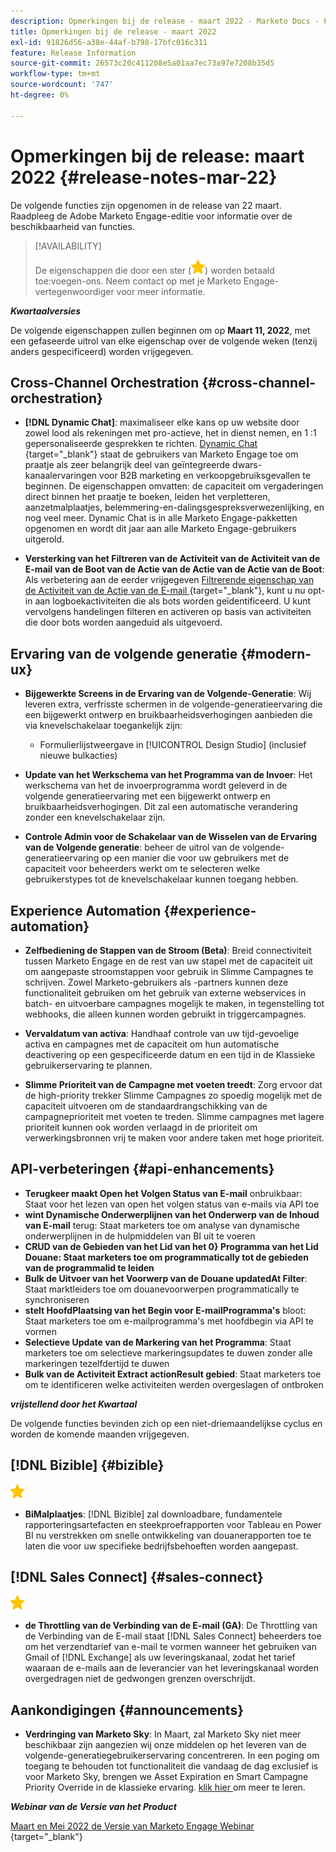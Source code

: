 ```yaml
---
description: Opmerkingen bij de release - maart 2022 - Marketo Docs - Productdocumentatie
title: Opmerkingen bij de release - maart 2022
exl-id: 91826d56-a38e-44af-b798-17bfc016c311
feature: Release Information
source-git-commit: 26573c20c411208e5a01aa7ec73a97e7208b35d5
workflow-type: tm+mt
source-wordcount: '747'
ht-degree: 0%

---
```


# Opmerkingen bij de release: maart 2022 {#release-notes-mar-22}

De volgende functies zijn opgenomen in de release van 22 maart. Raadpleeg de Adobe Marketo Engage-editie voor informatie over de beschikbaarheid van functies.

>[!AVAILABILITY]
>
>De eigenschappen die door een ster (![ worden aangegeven ster ](assets/yellow-star.png)) worden betaald toe:voegen-ons. Neem contact op met je Marketo Engage-vertegenwoordiger voor meer informatie.

**_Kwartaalversies_**

De volgende eigenschappen zullen beginnen om op **Maart 11, 2022**, met een gefaseerde uitrol van elke eigenschap over de volgende weken (tenzij anders gespecificeerd) worden vrijgegeven.

## Cross-Channel Orchestration {#cross-channel-orchestration}

* **[!DNL Dynamic Chat]**: maximaliseer elke kans op uw website door zowel lood als rekeningen met pro-actieve, het in dienst nemen, en 1 :1 gepersonaliseerde gesprekken te richten. [ Dynamic Chat ](/help/marketo/product-docs/demand-generation/dynamic-chat/dynamic-chat-overview.md){target="_blank"} staat de gebruikers van Marketo Engage toe om praatje als zeer belangrijk deel van geïntegreerde dwars-kanaalervaringen voor B2B marketing en verkoopgebruiksgevallen te beginnen. De eigenschappen omvatten: de capaciteit om vergaderingen direct binnen het praatje te boeken, leiden het verpletteren, aanzetmalplaatjes, belemmering-en-dalingsgespreksverwezenlijking, en nog veel meer. Dynamic Chat is in alle Marketo Engage-pakketten opgenomen en wordt dit jaar aan alle Marketo Engage-gebruikers uitgerold.

* **Versterking van het Filtreren van de Activiteit van de Activiteit van de E-mail van de Boot van de Actie van de Actie van de Actie van de Boot**: Als verbetering aan de eerder vrijgegeven [ Filtrerende eigenschap van de Activiteit van de Actie van de E-mail ](/help/marketo/product-docs/administration/email-setup/filtering-email-bot-activity.md){target="_blank"}, kunt u nu opt-in aan logboekactiviteiten die als bots worden geïdentificeerd. U kunt vervolgens handelingen filteren en activeren op basis van activiteiten die door bots worden aangeduid als uitgevoerd.

## Ervaring van de volgende generatie {#modern-ux}

* **Bijgewerkte Screens in de Ervaring van de Volgende-Generatie**: Wij leveren extra, verfrisste schermen in de volgende-generatieervaring die een bijgewerkt ontwerp en bruikbaarheidsverhogingen aanbieden die via knevelschakelaar toegankelijk zijn:

   * Formulierlijstweergave in [!UICONTROL Design Studio] (inclusief nieuwe bulkacties)

* **Update van het Werkschema van het Programma van de Invoer**: Het werkschema van het de invoerprogramma wordt geleverd in de volgende generatieervaring met een bijgewerkt ontwerp en bruikbaarheidsverhogingen. Dit zal een automatische verandering zonder een knevelschakelaar zijn.

* **Controle Admin voor de Schakelaar van de Wisselen van de Ervaring van de Volgende generatie**: beheer de uitrol van de volgende-generatieervaring op een manier die voor uw gebruikers met de capaciteit voor beheerders werkt om te selecteren welke gebruikerstypes tot de knevelschakelaar kunnen toegang hebben.

## Experience Automation {#experience-automation}

* **Zelfbediening de Stappen van de Stroom (Beta)**: Breid connectiviteit tussen Marketo Engage en de rest van uw stapel met de capaciteit uit om aangepaste stroomstappen voor gebruik in Slimme Campagnes te schrijven. Zowel Marketo-gebruikers als -partners kunnen deze functionaliteit gebruiken om het gebruik van externe webservices in batch- en uitvoerbare campagnes mogelijk te maken, in tegenstelling tot webhooks, die alleen kunnen worden gebruikt in triggercampagnes.

* **Vervaldatum van activa**: Handhaaf controle van uw tijd-gevoelige activa en campagnes met de capaciteit om hun automatische deactivering op een gespecificeerde datum en een tijd in de Klassieke gebruikerservaring te plannen.

* **Slimme Prioriteit van de Campagne met voeten treedt**: Zorg ervoor dat de high-priority trekker Slimme Campagnes zo spoedig mogelijk met de capaciteit uitvoeren om de standaardrangschikking van de campagneprioriteit met voeten te treden. Slimme campagnes met lagere prioriteit kunnen ook worden verlaagd in de prioriteit om verwerkingsbronnen vrij te maken voor andere taken met hoge prioriteit.

## API-verbeteringen {#api-enhancements}

* **Terugkeer maakt Open het Volgen Status van E-mail** onbruikbaar: Staat voor het lezen van open het volgen status van e-mails via API toe
* **wint Dynamische Onderwerplijnen van het Onderwerp van de Inhoud van E-mail** terug: Staat marketers toe om analyse van dynamische onderwerplijnen in de hulpmiddelen van BI uit te voeren
* **CRUD van de Gebieden van het Lid van het 0&rbrace; Programma van het Lid Douane: Staat marketers toe om programmatically tot de gebieden van de programmalid te leiden**
* **Bulk de Uitvoer van het Voorwerp van de Douane updatedAt Filter**: Staat marktleiders toe om douanevoorwerpen programmatically te synchroniseren
* **stelt HoofdPlaatsing van het Begin voor E-mailProgramma&#39;s** bloot: Staat marketers toe om e-mailprogramma&#39;s met hoofdbegin via API te vormen
* **Selectieve Update van de Markering van het Programma**: Staat marketers toe om selectieve markeringsupdates te duwen zonder alle markeringen tezelfdertijd te duwen
* **Bulk van de Activiteit Extract actionResult gebied**: Staat marketers toe om te identificeren welke activiteiten werden overgeslagen of ontbroken

**_vrijstellend door het Kwartaal_**

De volgende functies bevinden zich op een niet-driemaandelijkse cyclus en worden de komende maanden vrijgegeven.

## [!DNL Bizible] {#bizible}

![ (star) ](assets/yellow-star.png)

* **BiMalplaatjes**: [!DNL Bizible] zal downloadbare, fundamentele rapporteringsartefacten en steekproefrapporten voor Tableau en Power BI nu verstrekken om snelle ontwikkeling van douanerapporten toe te laten die voor uw specifieke bedrijfsbehoeften worden aangepast.

## [!DNL Sales Connect] {#sales-connect}

![ (star) ](assets/yellow-star.png)

* **de Throttling van de Verbinding van de E-mail (GA)**: De Throttling van de Verbinding van de E-mail staat [!DNL Sales Connect] beheerders toe om het verzendtarief van e-mail te vormen wanneer het gebruiken van Gmail of [!DNL Exchange] als uw leveringskanaal, zodat het tarief waaraan de e-mails aan de leverancier van het leveringskanaal worden overgedragen niet de gedwongen grenzen overschrijdt.

## Aankondigingen {#announcements}

* **Verdringing van Marketo Sky**: In Maart, zal Marketo Sky niet meer beschikbaar zijn aangezien wij onze middelen op het leveren van de volgende-generatiegebruikerservaring concentreren. In een poging om toegang te behouden tot functionaliteit die vandaag de dag exclusief is voor Marketo Sky, brengen we Asset Expiration en Smart Campagne Priority Override in de klassieke ervaring. [ klik hier ](https://nation.marketo.com/t5/the-modern-ux/marketo-sky-deprecation-notice/ba-p/320115#M33) om meer te leren.

**_Webinar van de Versie van het Product_**

[ Maart en Mei 2022 de Versie van Marketo Engage Webinar ](https://engage.marketo.com/2022_March_May_Release_Webinar_DemandPage.html){target="_blank"}
